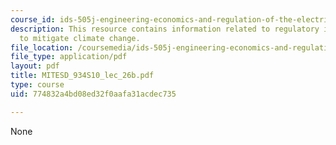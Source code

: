 ```yaml
---
course_id: ids-505j-engineering-economics-and-regulation-of-the-electric-power-sector-spring-2010
description: This resource contains information related to regulatory instruments
  to mitigate climate change.
file_location: /coursemedia/ids-505j-engineering-economics-and-regulation-of-the-electric-power-sector-spring-2010/774832a4bd08ed32f0aafa31acdec735_MITESD_934S10_lec_26b.pdf
file_type: application/pdf
layout: pdf
title: MITESD_934S10_lec_26b.pdf
type: course
uid: 774832a4bd08ed32f0aafa31acdec735

---
```

None